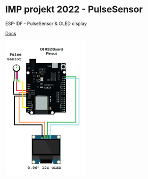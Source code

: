 # IMP projekt 2022 - PulseSensor
ESP-IDF - PulseSensor &amp; OLED display

[Docs](https://github.com/F3lda/esp-idf-pulsesensor/blob/master/docs/IMP%20projekt.pdf)

<img src="docs/wires.png" alt="Wiring" width="50%" height="50%">
